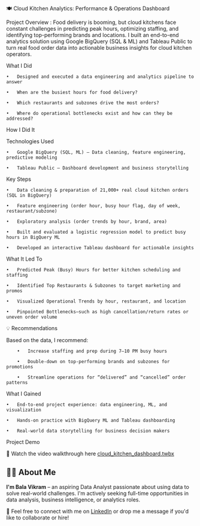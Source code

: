 🍽️ Cloud Kitchen Analytics: Performance & Operations Dashboard
 
 Project Overview : Food delivery is booming, but cloud kitchens face constant challenges in predicting peak hours, optimizing staffing, and identifying top-performing brands and locations. I built an end-to-end analytics solution using Google BigQuery (SQL & ML) and Tableau Public to turn real food order data into actionable business insights for cloud kitchen operators.

What I Did

	•	Designed and executed a data engineering and analytics pipeline to answer
 
	•	When are the busiest hours for food delivery?
 
	•	Which restaurants and subzones drive the most orders?
 
	•	Where do operational bottlenecks exist and how can they be addressed?

How I Did It

Technologies Used

	•	Google BigQuery (SQL, ML) – Data cleaning, feature engineering, predictive modeling
 
	•	Tableau Public – Dashboard development and business storytelling

Key Steps

	•	Data cleaning & preparation of 21,000+ real cloud kitchen orders (SQL in BigQuery)
 
	•	Feature engineering (order hour, busy hour flag, day of week, restaurant/subzone)
 
	•	Exploratory analysis (order trends by hour, brand, area)
 
	•	Built and evaluated a logistic regression model to predict busy hours in BigQuery ML
 
	•	Developed an interactive Tableau dashboard for actionable insights

What It Led To

	•	Predicted Peak (Busy) Hours for better kitchen scheduling and staffing
 
	•	Identified Top Restaurants & Subzones to target marketing and promos
 
	•	Visualized Operational Trends by hour, restaurant, and location
 
	•	Pinpointed Bottlenecks—such as high cancellation/return rates or uneven order volume

💡 Recommendations

Based on the data, I recommend:

        •	Increase staffing and prep during 7–10 PM busy hours

        •	Double-down on top-performing brands and subzones for promotions
	
        •	Streamline operations for “delivered” and “cancelled” order patterns

What I Gained

	•	End-to-end project experience: data engineering, ML, and visualization
 
	•	Hands-on practice with BigQuery ML and Tableau dashboarding
 
	•	Real-world data storytelling for business decision makers

Project Demo

🎥 Watch the video walkthrough here
[cloud_kitchen_dashboard.twbx](https://public.tableau.com/views/CloudKitchenAnalysis/CloudKitchenPerformanceOrderAnalytics?:language=en-US&:sid=&:redirect=auth&:display_count=n&:origin=viz_share_link)

## 🙋‍♂️ About Me
**I'm Bala Vikram** – an aspiring Data Analyst passionate about using data to solve real-world challenges. I'm actively seeking full-time opportunities in data analysis, business intelligence, or analytics roles.

📩 Feel free to connect with me on [LinkedIn](https://www.linkedin.com/in/bala-vikram-tadikonda/) or drop me a message if you'd like to collaborate or hire!
